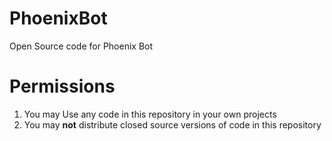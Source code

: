 # PhoenixBot
Open Source code for Phoenix Bot

# Permissions
1. You may Use any code in this repository in your own projects
2. You may **not** distribute closed source versions of code in this repository
